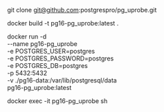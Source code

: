 git clone git@github.com:postgrespro/pg_uprobe.git

docker build -t pg16-pg_uprobe:latest .

docker run -d \
  --name pg16-pg_uprobe \
  -e POSTGRES_USER=postgres \
  -e POSTGRES_PASSWORD=postgres \
  -e POSTGRES_DB=postgres \
  -p 5432:5432 \
  -v ./pg16-data:/var/lib/postgresql/data \
  pg16-pg_uprobe:latest


docker exec -it pg16-pg_uprobe sh
